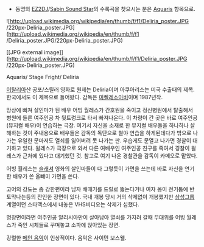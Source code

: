   * 동명의 [EZ2DJ](EZ2DJ.md)/[Sabin Sound Star](Sabin%20Sound%20Star.md)의 수록곡을 찾으시는 분은 [Aquaris](Aquaris.md) 항목으로.

![http://upload.wikimedia.org/wikipedia/en/thumb/f/f1/Deliria_poster.JPG
/220px-Deliria_poster.JPG](http://upload.wikimedia.org/wikipedia/en/thumb/f/f1
/Deliria_poster.JPG/220px-Deliria_poster.JPG)

[[JPG external
image]](http://upload.wikimedia.org/wikipedia/en/thumb/f/f1/Deliria_poster.JPG
/220px-Deliria_poster.JPG)

  
Aquaris/ Stage Fright/ Deliria

[이탈리아](%EC%9D%B4%ED%83%88%EB%A6%AC%EC%95%84.md)산 공포/스릴러 영화로 원제는 Deliria이며
아쿠아리스는 미국 수출때의 제목. 한국에서도 이 제목으로 들어왔다. 감독은 [미켈레소아비](%EB%AF%B8%EC%BC%88%EB%A0%88%20%EC%86%8C%EC%95%84%EB%B9%84.md)이며
1987년작.

망상에 빠져 살인마가 된 배우 어빙 월레스가 간호원을 죽이고 정신병원에서 탈출해서 병원에 들른 여주인공 차 뒷트렁크로 타서 빠져나온다. 이
차량이 간 곳은 바로 여주인공(뮤지컬 배우)이 연습하는 극장. 여기서 자신을 소재로 한 뮤지컬 배우들을 하나하나 살해하는 것이 주내용으로
배우들은 감독의 독단으로 철야 연습을 하게된데다가 밖으로 나가는 유일한 문마저도 열쇠를 잃어버려 못 나가는 판. 우습게도 문열고 나가면
경찰이 대기하고 있다. 윌레스가 극장으로 와서 다른 여배우인 여주인공 친구를 죽여서 경찰이 윌레스가 근처에 있다고 대기했던 것. 참고로 여기
나온 경찰관을 감독이 카메오로 맡았다.

어빙 월레스는 [슬래셔](%EC%8A%AC%EB%9E%98%EC%85%94.md) 영화의 살인마들이 다 그렇듯이 가면을 쓰는데 바로
자신을 연기한 배우가 쓴 올뺴미 가면을 쓴다.

고어의 강도는 좀 강한편이라 남자 배때기를 드릴로 뚫는다거나 여자 몸이 전기톱에 반토막나는등의 잔인한 장면이 있다. 국내 개봉 당시 거의
삭제없이 개봉했지만 [삼성그룹](%EC%82%BC%EC%84%B1%EA%B7%B8%EB%A3%B9.md) 계열이던 스타맥스에서 내놓은
VHS비디오는 삭제가 심했다.

명장면이라면 여주인공 알리시아만이 살아남아 열쇠를 가지러 갈때 무대위를 어빙 월레스가 죽인 시체들로 꾸며놓고 소파에 앉아있는 장면.

강렬한 [메인 음악](http://www.youtube.com/watch?v=-BVIf9JpEvc)이 인상적이다. 음악은 사이먼 보스웰.

